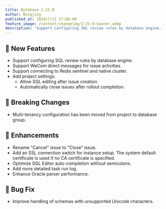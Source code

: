 ```yaml
---
title: Bytebase 2.21.0
author: Ningjing
published_at: 2024/7/11 17:00:00
feature_image: /content/changelog/2-21-0-banner.webp
description: 'Support configuring SQL review rules by database engine.'
---
```


## 🚀 New Features

- Support configuring SQL review rules by database engine.
- Support WeCom direct messages for issue activities.  
- Support connecting to Redis sentinel and native cluster.
- Add project settings:
  - Allow SQL editing after issue creation.
  - Automatically close issues after rollout completion.

## 🔔 Breaking Changes

- Multi-tenancy configuration has been moved from project to database group.

## 🎄 Enhancements

- Rename "Cancel" issue to "Close" issue.
- Add an SSL connection switch for instance setup. The system default certificate is used if no CA certificate is specified.
- Optimize SQL Editor auto-completion without semicolons.
- Add more detailed task run log.
- Enhance Oracle parser performance.

## 🐞 Bug Fix

- Improve handling of schemas with unsupported Unicode characters.

<IncludeBlock url="/docs/get-started/install/install-upgrade"></IncludeBlock>
